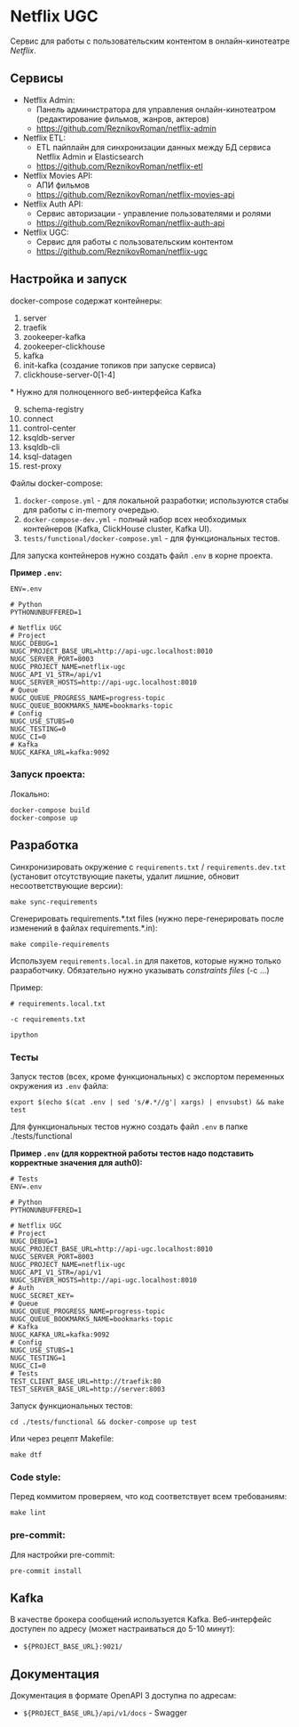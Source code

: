 # Netflix UGC
Сервис для работы с пользовательским контентом в онлайн-кинотеатре _Netflix_.

## Сервисы
- Netflix Admin:
  - Панель администратора для управления онлайн-кинотеатром (редактирование фильмов, жанров, актеров)
  - https://github.com/ReznikovRoman/netflix-admin
- Netflix ETL:
  - ETL пайплайн для синхронизации данных между БД сервиса Netflix Admin и Elasticsearch
  - https://github.com/ReznikovRoman/netflix-etl
- Netflix Movies API:
  - АПИ фильмов
  - https://github.com/ReznikovRoman/netflix-movies-api
- Netflix Auth API:
  - Сервис авторизации - управление пользователями и ролями
  - https://github.com/ReznikovRoman/netflix-auth-api
- Netflix UGC:
  - Сервис для работы с пользовательским контентом
  - https://github.com/ReznikovRoman/netflix-ugc

## Настройка и запуск
docker-compose содержат контейнеры:
 1. server
 2. traefik
 3. zookeeper-kafka
 4. zookeeper-clickhouse
 5. kafka
 6. init-kafka (создание топиков при запуске сервиса)
 7. clickhouse-server-0[1-4]

\* Нужно для полноценного веб-интерфейса Kafka

 9. schema-registry
 10. connect
 11. control-center
 12. ksqldb-server
 13. ksqldb-cli
 14. ksql-datagen
 15. rest-proxy

Файлы docker-compose:
 1. `docker-compose.yml` - для локальной разработки; используются стабы для работы с in-memory очередью.
 3. `docker-compose-dev.yml` - полный набор всех необходимых контейнеров (Kafka, ClickHouse cluster, Kafka UI).
 4. `tests/functional/docker-compose.yml` - для функциональных тестов.

Для запуска контейнеров нужно создать файл `.env` в корне проекта.

**Пример `.env`:**

```dotenv
ENV=.env

# Python
PYTHONUNBUFFERED=1

# Netflix UGC
# Project
NUGC_DEBUG=1
NUGC_PROJECT_BASE_URL=http://api-ugc.localhost:8010
NUGC_SERVER_PORT=8003
NUGC_PROJECT_NAME=netflix-ugc
NUGC_API_V1_STR=/api/v1
NUGC_SERVER_HOSTS=http://api-ugc.localhost:8010
# Queue
NUGC_QUEUE_PROGRESS_NAME=progress-topic
NUGC_QUEUE_BOOKMARKS_NAME=bookmarks-topic
# Config
NUGC_USE_STUBS=0
NUGC_TESTING=0
NUGC_CI=0
# Kafka
NUGC_KAFKA_URL=kafka:9092
```

### Запуск проекта:

Локально:
```shell
docker-compose build
docker-compose up
```

## Разработка
Синхронизировать окружение с `requirements.txt` / `requirements.dev.txt` (установит отсутствующие пакеты, удалит лишние, обновит несоответствующие версии):
```shell
make sync-requirements
```

Сгенерировать requirements.\*.txt files (нужно пере-генерировать после изменений в файлах requirements.\*.in):
```shell
make compile-requirements
```

Используем `requirements.local.in` для пакетов, которые нужно только разработчику. Обязательно нужно указывать _constraints files_ (-c ...)

Пример:
```shell
# requirements.local.txt

-c requirements.txt

ipython
```

### Тесты
Запуск тестов (всех, кроме функциональных) с экспортом переменных окружения из `.env` файла:
```shell
export $(echo $(cat .env | sed 's/#.*//g'| xargs) | envsubst) && make test
```

Для функциональных тестов нужно создать файл `.env` в папке ./tests/functional

**Пример `.env` (для корректной работы тестов надо подставить корректные значения для auth0):**
```dotenv
# Tests
ENV=.env

# Python
PYTHONUNBUFFERED=1

# Netflix UGC
# Project
NUGC_DEBUG=1
NUGC_PROJECT_BASE_URL=http://api-ugc.localhost:8010
NUGC_SERVER_PORT=8003
NUGC_PROJECT_NAME=netflix-ugc
NUGC_API_V1_STR=/api/v1
NUGC_SERVER_HOSTS=http://api-ugc.localhost:8010
# Auth
NUGC_SECRET_KEY=
# Queue
NUGC_QUEUE_PROGRESS_NAME=progress-topic
NUGC_QUEUE_BOOKMARKS_NAME=bookmarks-topic
# Kafka
NUGC_KAFKA_URL=kafka:9092
# Config
NUGC_USE_STUBS=1
NUGC_TESTING=1
NUGC_CI=0
# Tests
TEST_CLIENT_BASE_URL=http://traefik:80
TEST_SERVER_BASE_URL=http://server:8003
```

Запуск функциональных тестов:
```shell
cd ./tests/functional && docker-compose up test
```

Или через рецепт Makefile:
```shell
make dtf
```

### Code style:
Перед коммитом проверяем, что код соответствует всем требованиям:

```shell
make lint
```

### pre-commit:
Для настройки pre-commit:
```shell
pre-commit install
```

## Kafka
В качестве брокера сообщений используется Kafka.
Веб-интерфейс доступен по адресу (может настраиваться до 5-10 минут):
- `${PROJECT_BASE_URL}:9021/`

## Документация
Документация в формате OpenAPI 3 доступна по адресам:
- `${PROJECT_BASE_URL}/api/v1/docs` - Swagger
